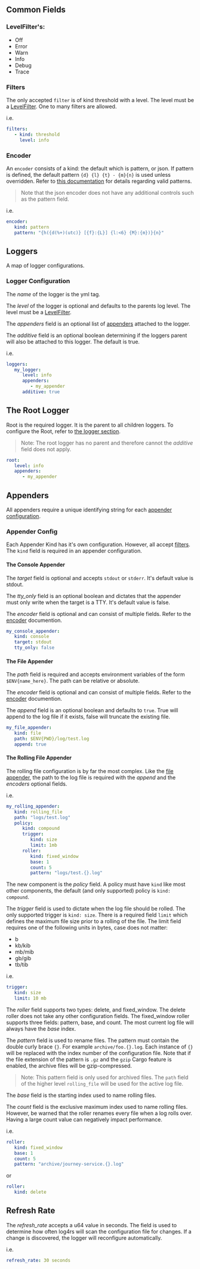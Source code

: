 ## Common Fields

### LevelFilter's:
- Off
- Error
- Warn
- Info
- Debug
- Trace

### Filters
The only accepted `filter` is of kind threshold with a level. The level must be a [LevelFilter](#levelfilters). One to many filters are allowed.

i.e.
```yml
filters:
   - kind: threshold
     level: info
```

### Encoder
An `encoder` consists of a kind: the default which is pattern, or json. If pattern is defined, the default pattern `{d} {l} {t} - {m}{n}` is used unless overridden. Refer to [this documentation](https://docs.rs/log4rs/latest/log4rs/encode/pattern/index.html#formatters) for details regarding valid patterns. 

> Note that the json encoder does not have any additional controls such as the pattern field.

i.e.
```yml
encoder:
   kind: pattern
   pattern: "{h({d(%+)(utc)} [{f}:{L}] {l:<6} {M}:{m})}{n}"
```

## Loggers
A map of logger configurations.  

### Logger Configuration
The _name_ of the logger is the yml tag.

The _level_ of the logger is optional and defaults to the parents log level. The level must be a [LevelFilter](#levelfilters).

The _appenders_ field is an optional list of [appenders](#appenders) attached to the logger.

The _additive_ field is an optional boolean determining if the loggers parent will also be attached to this logger. The default is true.

i.e.
```yml
loggers:
   my_logger:
      level: info
      appenders:
         - my_appender
      additive: true
```

## The Root Logger

Root is the required logger. It is the parent to all children loggers. To configure the Root, refer to [the logger section](#logger-configuration).

> Note: The root logger has no parent and therefore cannot the _additive_ field does not apply.

```yml
root:
   level: info
   appenders:
      - my_appender
```

## Appenders
All appenders require a unique identifying string for each [appender configuration](#appender-config).

### Appender Config
Each Appender Kind has it's own configuration. However, all accept [filters](#filters). The `kind` field is required in an appender configuration.

#### The Console Appender
The _target_ field is optional and accepts `stdout` or `stderr`. It's default value is stdout. 

The _tty_only_ field is an optional boolean and dictates that the appender must only write when the target is a TTY. It's default value is false.

The _encoder_ field is optional and can consist of multiple fields. Refer to the [encoder](#encoder) documention.

```yml
my_console_appender:
   kind: console
   target: stdout
   tty_only: false
```

#### The File Appender
The _path_ field is required and accepts environment variables of the form `$ENV{name_here}`. The path can be relative or absolute.

The _encoder_ field is optional and can consist of multiple fields. Refer to the [encoder](#encoder) documention.

The _append_ field is an optional boolean and defaults to `true`. True will append to the log file if it exists, false will truncate the existing file.

```yml
my_file_appender:
   kind: file
   path: $ENV{PWD}/log/test.log
   append: true
```

#### The Rolling File Appender
The rolling file configuration is by far the most complex. Like the [file appender](#the-file-appender), the path to the log file is required with the _append_ and the _encoders_ optional fields.

i.e.
```yml
my_rolling_appender:
   kind: rolling_file
   path: "logs/test.log"
   policy:
      kind: compound
      trigger:
         kind: size
         limit: 1mb
      roller:
         kind: fixed_window
         base: 1
         count: 5
         pattern: "logs/test.{}.log"
```

The new component is the _policy_ field. A policy must have `kind` like most other components, the default (and only supported) policy is `kind: compound`.

The _trigger_ field is used to dictate when the log file should be rolled. The only supported trigger is  `kind: size`. There is a required field `limit` which defines the maximum file size prior to a rolling of the file. The limit field requires one of the following units in bytes, case does not matter:
- b
- kb/kib
- mb/mib
- gb/gib
- tb/tib

i.e.
```yml
trigger:
   kind: size
   limit: 10 mb
```

The _roller_ field supports two types: delete, and fixed_window. The delete roller does not take any other configuration fields. The fixed_window roller supports three fields: pattern, base, and count. The most current log file will always have the _base_ index.

The _pattern_ field is used to rename files. The pattern must contain the double curly brace `{}`. For example `archive/foo.{}.log`. Each instance of `{}` will be replaced with the index number of the configuration file. Note that if the file extension of the pattern is `.gz` and the `gzip` Cargo feature is enabled, the archive files will be gzip-compressed. 

> Note: This pattern field is only used for archived files. The `path` field of the higher level `rolling_file` will be used for the active log file.

The _base_ field is the starting index used to name rolling files.

The _count_ field is the exclusive maximum index used to name rolling files. However, be warned that the roller renames every file when a log rolls over. Having a large count value can negatively impact performance.

i.e.
```yml
roller:
   kind: fixed_window
   base: 1
   count: 5
   pattern: "archive/journey-service.{}.log"
```
or 
```yml
roller:
   kind: delete
```

## Refresh Rate
The _refresh_rate_ accepts a u64 value in seconds. The field is used to determine how often log4rs will scan the configuration file for changes. If a change is discovered, the logger will reconfigure automatically.

i.e.
```yml
refresh_rate: 30 seconds
```
